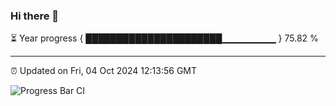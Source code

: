 ### Hi there 👋

⏳ Year progress { ██████████████████████▁▁▁▁▁▁▁▁ } 75.82 %

---

⏰ Updated on Fri, 04 Oct 2024 12:13:56 GMT

![Progress Bar CI](https://github.com/liununu/liununu/workflows/Progress%20Bar%20CI/badge.svg)
